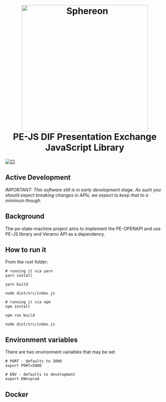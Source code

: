 <h1 align="center">
  <br>
  <a href="https://www.sphereon.com"><img src="https://sphereon.com/content/themes/sphereon/assets/img/logo.svg" alt="Sphereon" width="400"></a>
  <br>PE-JS   DIF Presentation Exchange JavaScript Library 
  <br>
</h1>

[![CI](https://github.com/Sphereon-Opensource/pe-js/actions/workflows/main.yml/badge.svg)](https://github.com/Sphereon-Opensource/pe-js/actions/workflows/main.yml)

## Active Development
_IMPORTANT: This software still is in early development stage. As such you should expect breaking changes in APIs, we expect to keep that to a minimum though._

## Background

The pe-state-machine project aims to implement the PE-OPENAPI and use PE-JS library and Veramo API as a dependency. 

## How to run it

From the root folder:

```shell
# running it via yarn
yarn install

yarn build

node dist/src/index.js

# running it via npm
npm install

npm run build

node dist/src/index.js
```

## Environment variables

There are two environment variables that may be set

```shell
# PORT - defaults to 3000
export PORT=5000

# ENV - defaults to development
export ENV=prod
```

## Docker